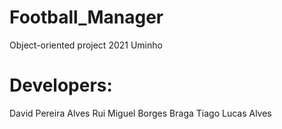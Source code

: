 # Football_Manager

  Object-oriented project 2021 Uminho

# Developers:
  David Pereira Alves
  Rui Miguel Borges Braga
  Tiago Lucas Alves
